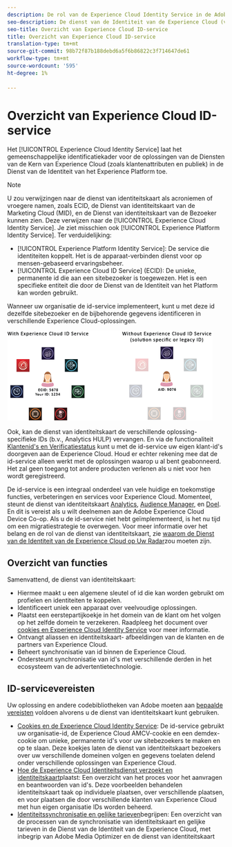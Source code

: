 ```yaml
---
description: De rol van de Experience Cloud Identity Service in de Adobe Experience Cloud.
seo-description: De dienst van de Identiteit van de Experience Cloud (vroeger de dienst van Bezoeker identiteitskaart of de dienst van identiteitskaart van de Marketing Cloud) laat het gemeenschappelijke identiteitskader voor de diensten van de Experience Cloud zoals klantenattributen en publiek toe.
seo-title: Overzicht van Experience Cloud ID-service
title: Overzicht van Experience Cloud ID-service
translation-type: tm+mt
source-git-commit: 98b72f87b188debd6a5f6b86822c3f714647de61
workflow-type: tm+mt
source-wordcount: '595'
ht-degree: 1%

---
```



# Overzicht van Experience Cloud ID-service

Het [!UICONTROL Experience Cloud Identity Service] laat het gemeenschappelijke identificatiekader voor de oplossingen van de Diensten van de Kern van Experience Cloud (zoals klantenattributen en publiek) in de Dienst van de Identiteit van het Experience Platform toe.

>[!NOTE]
>
> U zou verwijzingen naar de dienst van identiteitskaart als acroniemen of vroegere namen, zoals ECID, de Dienst van identiteitskaart van de Marketing Cloud (MID), en de Dienst van identiteitskaart van de Bezoeker kunnen zien. Deze verwijzen naar de [!UICONTROL Experience Cloud Identity Service]. Je ziet misschien ook [!UICONTROL Experience Platform Identity Service]. Ter verduidelijking:

* [!UICONTROL Experience Platform Identity Service]: De service die identiteiten koppelt. Het is de apparaat-verbinden dienst voor op mensen-gebaseerd ervaringsbeheer.
* [!UICONTROL Experience Cloud ID Service] (ECID): De unieke, permanente id die aan een sitebezoeker is toegewezen. Het is een specifieke entiteit die door de Dienst van de Identiteit van het Platform kan worden gebruikt.

Wanneer uw organisatie de id-service implementeert, kunt u met deze id dezelfde sitebezoeker en de bijbehorende gegevens identificeren in verschillende Experience Cloud-oplossingen.

![](assets/ecid-new.png)

Ook, kan de dienst van identiteitskaart de verschillende oplossing-specifieke IDs (b.v., Analytics HULP) vervangen. En via de functionaliteit [Klantenid&#39;s en Verificatiestatus](/help/reference/authenticated-state.md) kunt u met de id-service uw eigen klant-id&#39;s doorgeven aan de Experience Cloud. Houd er echter rekening mee dat de id-service alleen werkt met de oplossingen waarop u al bent geabonneerd. Het zal geen toegang tot andere producten verlenen als u niet voor hen wordt geregistreerd.

De id-service is een integraal onderdeel van vele huidige en toekomstige functies, verbeteringen en services voor Experience Cloud. Momenteel, steunt de dienst van identiteitskaart [Analytics](http://www.adobe.com/marketing-cloud/web-analytics.html), [Audience Manager](http://www.adobe.com/marketing-cloud/data-management-platform.html), en [Doel](http://www.adobe.com/marketing-cloud/testing-targeting.html). En dit is vereist als u wilt deelnemen aan de Adobe Experience Cloud Device Co-op. Als u de id-service niet hebt geïmplementeerd, is het nu tijd om een migratiestrategie te overwegen. Voor meer informatie over het belang en de rol van de dienst van identiteitskaart, zie [waarom de Dienst van de Identiteit van de Experience Cloud op Uw Radar](http://blogs.adobe.com/digitalmarketing/analytics/why-new-adobe-marketing-cloud-id-service-should-be-on-your-radar/)zou moeten zijn.

## Overzicht van functies

Samenvattend, de dienst van identiteitskaart:

* Hiermee maakt u een algemene sleutel of id die kan worden gebruikt om profielen en identiteiten te koppelen.
* Identificeert uniek een apparaat over veelvoudige oplossingen.
* Plaatst een eerstepartijkoekje in het domein van de klant om het volgen op het zelfde domein te verzekeren. Raadpleeg het document over [cookies en Experience Cloud Identity Service](https://docs.adobe.com/content/help/nl-NL/id-service/using/intro/cookies.html) voor meer informatie.
* Ontvangt aliassen en identiteitskaart- afbeeldingen van de klanten en de partners van Experience Cloud.
* Beheert synchronisatie van id binnen de Experience Cloud.
* Ondersteunt synchronisatie van id&#39;s met verschillende derden in het ecosysteem van de advertentietechnologie.

## ID-servicevereisten

Uw oplossing en andere codebibliotheken van Adobe moeten aan [bepaalde vereisten](/help/reference/requirements.md) voldoen alvorens u de dienst van identiteitskaart kunt gebruiken.

* [Cookies en de Experience Cloud Identity Service](cookies.md): De id-service gebruikt uw organisatie-id, de Experience Cloud AMCV-cookie en een demdex-cookie om unieke, permanente id&#39;s voor uw sitebezoekers te maken en op te slaan. Deze koekjes laten de dienst van identiteitskaart bezoekers over uw verschillende domeinen volgen en gegevens toelaten delend onder verschillende oplossingen van Experience Cloud.
* [Hoe de Experience Cloud Identiteitsdienst verzoekt en identiteitskaart](id-request.md)plaatst: Een overzicht van het proces voor het aanvragen en beantwoorden van id&#39;s. Deze voorbeelden behandelen identiteitskaart taak op individuele plaatsen, over verschillende plaatsen, en voor plaatsen die door verschillende klanten van Experience Cloud met hun eigen organisatie IDs worden beheerd.
* [Identiteitssynchronisatie en gelijke tarieven](match-rates.md)begrijpen: Een overzicht van de processen van de synchronisatie van identiteitskaart en gelijke tarieven in de Dienst van de Identiteit van de Experience Cloud, met inbegrip van Adobe Media Optimizer en de dienst van identiteitskaart
